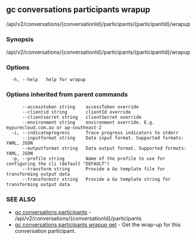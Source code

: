 ## gc conversations participants wrapup

/api/v2/conversations/{conversationId}/participants/{participantId}/wrapup

### Synopsis

/api/v2/conversations/{conversationId}/participants/{participantId}/wrapup

### Options

```
  -h, --help   help for wrapup
```

### Options inherited from parent commands

```
      --accesstoken string    accessToken override
      --clientid string       clientId override
      --clientsecret string   clientSecret override
      --environment string    environment override. E.g. mypurecloud.com.au or ap-southeast-2
  -i, --indicateprogress      Trace progress indicators to stderr
      --inputformat string    Data input format. Supported formats: YAML, JSON
      --outputformat string   Data output format. Supported formats: YAML, JSON
  -p, --profile string        Name of the profile to use for configuring the cli (default "DEFAULT")
      --transform string      Provide a Go template file for transforming output data
      --transformstr string   Provide a Go template string for transforming output data
```

### SEE ALSO

* [gc conversations participants](gc_conversations_participants.html)	 - /api/v2/conversations/{conversationId}/participants
* [gc conversations participants wrapup get](gc_conversations_participants_wrapup_get.html)	 - Get the wrap-up for this conversation participant. 


